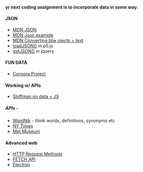 #### yr next coding assignment is to incorporate data in some way. 


#### JSON
* [MDN JSON](https://developer.mozilla.org/en-US/docs/Learn/JavaScript/Objects/JSON)
* [MDN Json example](https://developer.mozilla.org/en-US/docs/Learn/JavaScript/Objects/JSON#active_learning_working_through_a_json_example)
* [MDN Converting btw ojects + text](https://developer.mozilla.org/en-US/docs/Learn/JavaScript/Objects/JSON#converting_between_objects_and_text)
* [loadJSON()](https://p5js.org/reference/#/p5/loadJSON) in p5.js
* [getJSON()](https://api.jquery.com/jQuery.getJSON/) in jquery

#### FUN DATA
* [Corpora Project](https://github.com/dariusk/corpora)

#### Working w/ APIs
* [Shiffman on data + JS](https://thecodingtrain.com/tracks/data-and-apis-in-javascript)

##### APIs - 
* [WordNik](https://developer.wordnik.com/) - think words, definitions, synonyms etc
* [NY Times](https://developer.nytimes.com/)
* [Met Museum](https://metmuseum.github.io/)

#### Advanced web
* [HTTP Request Methods](https://developer.mozilla.org/en-US/docs/Web/HTTP/Methods)
* [FETCH API](https://developer.mozilla.org/en-US/docs/Web/API/Fetch_API)
* [Electron](https://www.electronjs.org/)